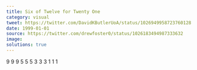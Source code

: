 ```yaml
---
title: Six of Twelve for Twenty One
category: visual
tweet: https://twitter.com/DavidKButlerUoA/status/1026949958723760128
date: 1999-01-01
source: https://twitter.com/drewfoster0/status/1026183494987333632
image: 
solutions: true
---
```

9 9 9
5 5 5
3 3 3
1 1 1
